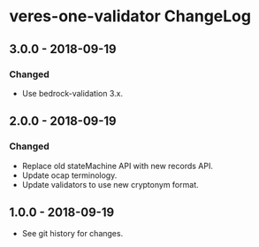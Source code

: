 # veres-one-validator ChangeLog

## 3.0.0 - 2018-09-19

### Changed
- Use bedrock-validation 3.x.

## 2.0.0 - 2018-09-19

### Changed
- Replace old stateMachine API with new records API.
- Update ocap terminology.
- Update validators to use new cryptonym format.

## 1.0.0 - 2018-09-19

- See git history for changes.
